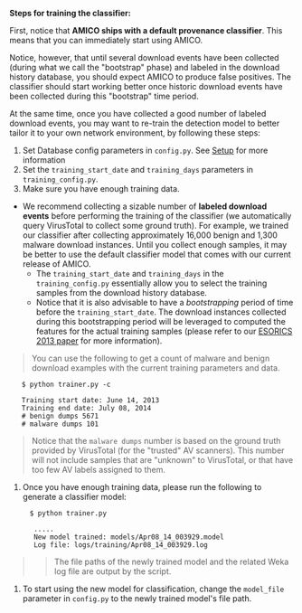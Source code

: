 **Steps for training the classifier:**

First, notice that **AMICO ships with a default provenance classifier**. This means that you can immediately start using AMICO.

Notice, however, that until several download events have been collected (during what we call the "bootstrap" phase) and labeled in the download history database, you should expect AMICO to produce false positives. The classifier should start working better once historic download events have been collected during this "bootstrap" time period.

At the same time, once you have collected a good number of labeled download events, you may want to re-train the detection model to better tailor it to your own network environment, by following these steps:

  1. Set Database config parameters in `config.py`. See [Setup](https://code.google.com/p/amico/wiki/Setup) for more information
  1. Set the `training_start_date` and `training_days` parameters in `training_config.py`.
  1. Make sure you have enough training data.
  * We recommend collecting a sizable number of **labeled download events** before performing the training of the classifier (we automatically query VirusTotal to collect some ground truth). For example, we trained our classifier after collecting approximately 16,000 benign and 1,300 malware download instances. Until you collect enough samples, it may be better to use the default classifier model that comes with our current release of AMICO.
    * The `training_start_date` and `training_days` in the `training_config.py` essentially allow you to select the training samples from the download history database.
    * Notice that it is also advisable to have a _bootstrapping_ period of time before the `training_start_date`. The download instances collected during this bootstrapping period will be leveraged to computed the features for the actual training samples (please refer to our [ESORICS 2013 paper](http://www.perdisci.com/publications/publication-files/amico.pdf) for more information).

> You can use the following to get a count of malware and benign download examples with the current training parameters and data.
```
   $ python trainer.py -c
```
```
   Training start date: June 14, 2013
   Training end date: July 08, 2014
   # benign dumps 5671
   # malware dumps 101
```

> Notice that the `malware dumps` number is based on the ground truth provided by VirusTotal (for the "trusted" AV scanners). This number will not include samples that are "unknown" to VirusTotal, or that have too few AV labels assigned to them.

  1. Once you have enough training data, please run the following to generate a classifier model:
```
     $ python trainer.py
```
```
      .....
      New model trained: models/Apr08_14_003929.model
      Log file: logs/training/Apr08_14_003929.log
```
> > The file paths of the newly trained model and the related Weka log file are output by the script.
  1. To start using the new model for classification, change the `model_file` parameter in `config.py` to the newly trained model's file path.
